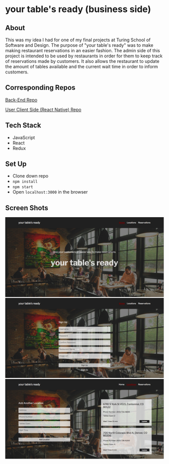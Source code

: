 # your table's ready (business side)

## About 

This was my idea I had for one of my final projects at Turing School of Software and Design. The purpose of "your table's ready" was to make making restaurant reservations in an easier fashion. The admin side of this project is intended to be used by restaurants in order for them to keep track of reservations made by customers. It also allows the restaurant to update the amount of tables available and the current wait time in order to inform customers. 

## Corresponding Repos

[Back-End Repo](https://github.com/nyssakeller/your-tables-ready-backend)

[User Client Side (React Native) Repo](https://github.com/nyssakeller/your-tables-ready-native-app)

## Tech Stack 

* JavaScript 
* React
* Redux

## Set Up

* Clone down repo
* `npm install`
* `npm start`
* Open `localhost:3000` in the browser

## Screen Shots

![alt text](./src/images/screen2.png)
![alt text](./src/images/screen3.png)
![alt text](./src/images/screen1.png)
